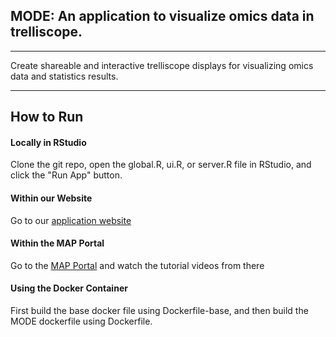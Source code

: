## MODE:  An application to visualize omics data in trelliscope.
****

Create shareable and interactive trelliscope displays for visualizing omics data and statistics results. 

****

## How to Run

#### Locally in RStudio

Clone the git repo, open the global.R, ui.R, or server.R file in RStudio, and click the "Run App" button.

#### Within our Website

Go to our [application website](https://map.emsl.pnnl.gov/app/mode-classic)

#### Within the MAP Portal

Go to the [MAP Portal](https://map.emsl.pnnl.gov/app/map) and watch the tutorial videos from there

#### Using the Docker Container

First build the base docker file using Dockerfile-base, and then build the MODE dockerfile using Dockerfile.

